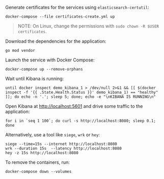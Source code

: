 Generate certificates for the services using `elasticsearch-certutil`:

    docker-compose --file certificates-create.yml up

> NOTE: On Linux, change the permissions with `sudo chown -R $USER certificates`.

Download the dependencies for the application:

    go mod vendor

Launch the service with Docker Compose:

    docker-compose up --remove-orphans

Wait until Kibana is running:

    until docker inspect demo_kibana_1 > /dev/null 2>&1 && [[ $(docker inspect -f '{{ .State.Health.Status }}' demo_kibana_1) == "healthy" ]]; do echo -n '.'; sleep 5; done; echo -e "\nKIBANA IS RUNNING\n"

Open Kibana at <http://localhost:5601> and drive some traffic to the application:

    for i in `seq 1 100`; do curl -s http://localhost:8080; sleep 0.1; done

Alternatively, use a tool like `siege`, `wrk` or `hey`:

    siege --time=15s --internet http://localhost:8080
    wrk --duration 15s  --latency http://localhost:8080
    hey -z 15s http://localhost:8080

To remove the containers, run:

    docker-compose down --volumes
